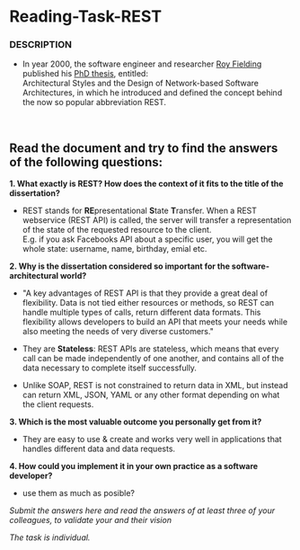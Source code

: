 # Reading-Task-REST

<h3>DESCRIPTION</h3>

* In year 2000, the software engineer and researcher <a href=https://roy.gbiv.com/>Roy Fielding</a> published his <a href=https://www.ics.uci.edu/~fielding/pubs/dissertation/top.htm>PhD thesis</a>, entitled: <br>
Architectural Styles and the Design of Network-based Software Architectures, in which he introduced and defined the concept behind the now so popular abbreviation REST.

<br>

<h2>Read the document and try to find the answers of the following questions:</h2>

**1. What exactly is REST? How does the context of it fits to the title of the dissertation?**

* REST stands for **RE**presentational **S**tate **T**ransfer. 
When a REST webservice (REST API) is called, the server will transfer a representation of the state of the requested resource to the client. <br>
E.g. if you ask Facebooks API about a specific user, you will get the whole state: username, name, birthday, emial etc.


**2. Why is the dissertation considered so important for the software-architectural world?**

* "A key advantages of REST API is that they provide a great deal of flexibility. Data is not tied either resources or methods, so REST can handle multiple types of calls, return different data formats. This flexibility allows developers to build an API that meets your needs while also meeting the needs of very diverse customers."

* They are **Stateless**: REST APIs are stateless, which means that every call can be made independently of one another, and contains all of the data necessary to complete itself successfully.

* Unlike SOAP, REST is not constrained to return data in XML, but instead can return XML, JSON, YAML or any other format depending on what the client requests.

**3. Which is the most valuable outcome you personally get from it?**
* They are easy to use & create and works very well in applications that handles different data and data requests.

**4. How could you implement it in your own practice as a software developer?**
* use them as much as posible? 


_Submit the answers here and read the answers of at least three of your colleagues, to validate your and their vision<br>_

_The task is individual._
